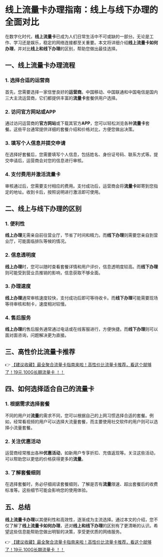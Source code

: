 # 线上流量卡办理指南：线上与线下办理的全面对比

在数字化时代，**线上流量卡**已成为人们日常生活中不可或缺的一部分。无论是工作、学习还是娱乐，稳定的网络连接都至关重要。本文将详细介绍**线上流量卡如何办理**，并对比**线上和线下办理**的区别，帮助您做出最佳选择。

## 一、线上流量卡办理流程

### 1. 选择合适的运营商
首先，您需要选择一家信誉良好的**运营商**。中国移动、中国联通和中国电信是国内三大主流运营商，它们都提供丰富的**流量卡**套餐供用户选择。

### 2. 访问官方网站或APP
通过访问运营商的**官方网站**或下载其官方**APP**，您可以轻松浏览各种**流量卡**套餐。这些平台通常提供详细的套餐介绍和价格对比，方便您做出决策。

### 3. 填写个人信息并提交申请
在选择好套餐后，您需要填写个人信息，包括姓名、身份证号码、联系方式等。提交申请后，运营商会对您的信息进行审核。

### 4. 支付费用并激活流量卡
审核通过后，您需要支付相应的费用。支付成功后，运营商会将**流量卡**邮寄到您指定的地址。收到卡后，按照说明进行激活即可使用。

## 二、线上与线下办理的区别

### 1. 便利性
**线上办理**无需亲自前往营业厅，节省了时间和精力。而**线下办理**则需要您亲自到营业厅，可能面临排队等候的情况。

### 2. 信息透明度
**线上办理**时，您可以随时查看套餐详情和用户评价，信息透明度较高。而**线下办理**则可能受到营业员推销的影响，信息获取不够全面。

### 3. 办理速度
**线上办理**通常审核速度较快，支付成功后即可等待收卡。而**线下办理**可能需要现场等待审核和制卡，速度相对较慢。

### 4. 售后服务
**线上办理**的售后服务通常通过电话或在线客服进行，方便快捷。而**线下办理**则可以面对面咨询，问题解决更为直接。

## 三、高性价比流量卡推荐

👉 [【建议收藏】最全聚合流量卡指南来啦！高性价比流量卡推荐，看这个就够了！19元 100G长期流量卡 ！！](https://bit.ly/Liuliangka)

## 四、如何选择适合自己的流量卡

### 1. 根据需求选择套餐
不同的用户对**流量**的需求不同，您可以根据自己的上网习惯选择合适的套餐。例如，经常看视频的用户可以选择大流量套餐，而主要使用社交软件的用户则可以选择小流量套餐。

### 2. 关注优惠活动
运营商经常推出各种**优惠活动**，如新用户专享折扣、充值返现等。关注这些活动，可以帮助您以更低的价格获得更多的**流量**。

### 3. 了解套餐细则
在选择套餐时，务必仔细阅读套餐细则，了解是否有**流量**限速、超出套餐后的收费标准等。这些细节可能会影响您的使用体验。

## 五、总结

**线上流量卡办理**以其便利性和高效性，逐渐成为主流选择。通过本文的介绍，您不仅了解了**线上流量卡如何办理**，还对**线上和线下办理**的区别有了更清晰的认识。希望这些信息能帮助您做出明智的决策，享受更优质的网络服务。

👉 [【建议收藏】最全聚合流量卡指南来啦！高性价比流量卡推荐，看这个就够了！19元 100G长期流量卡 ！！](https://bit.ly/Liuliangka)